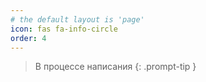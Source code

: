 ```yaml
---
# the default layout is 'page'
icon: fas fa-info-circle
order: 4
---
```


> В процессе написания
{: .prompt-tip }
